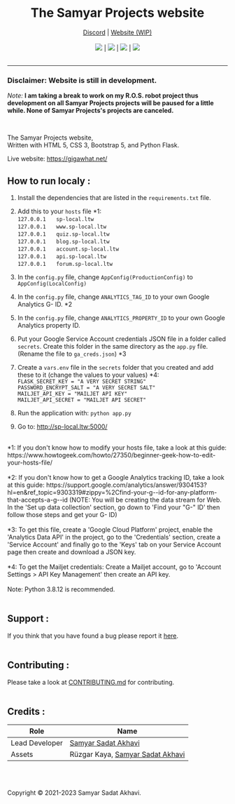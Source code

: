 <h1 align="center">The Samyar Projects website</h1>
<p align="center">
  	<a href="https://gigawhat.net/discord">Discord</a>
	  |
  	<a href="https://gigawhat.net">Website (WIP)</a>
  	<br>
	<br>
	<a href="https://github.com/Samyar-Projects/Website/actions/workflows/codeql-analysis.yml"><img src="https://github.com/Samyar-Projects/Website/actions/workflows/codeql-analysis.yml/badge.svg"></a>
	|
	<a href="https://github.com/Samyar-Projects/Website/blob/dev/LICENSE"><img src="https://img.shields.io/github/license/Samyar-Projects/Website?color=blue"></a>
	|
	<a href="https://github.com/Samyar-Projects/Website/issues"><img src="https://img.shields.io/github/issues/Samyar-Projects/Website"></a>
	|
	<a href="https://github.com/SamKirkland/FTP-Deploy-Action"><img src="https://img.shields.io/badge/Deployed With-FTP DEPLOY ACTION-%3CCOLOR%3E?style=flat&color=d00000"></a>
	<br><br>
</p>

----
### Disclaimer: Website is still in development.
*Note:* **I am taking a break to work on my R.O.S. robot project thus development on all Samyar Projects projects will be paused for a little while. None of Samyar Projects's projects are canceled.**

<br>

The Samyar Projects website,<br>
Written with HTML 5, CSS 3, Bootstrap 5, and Python Flask.

Live website: https://gigawhat.net/

## How to run localy :
1. Install the dependencies that are listed in the `requirements.txt` file.
2. Add this to your `hosts` file *1:<br>
	`127.0.0.1` &nbsp;&nbsp;&nbsp;&nbsp; `sp-local.ltw`<br>
	`127.0.0.1` &nbsp;&nbsp;&nbsp;&nbsp; `www.sp-local.ltw`<br>
	`127.0.0.1` &nbsp;&nbsp;&nbsp;&nbsp; `quiz.sp-local.ltw`<br>
	`127.0.0.1` &nbsp;&nbsp;&nbsp;&nbsp; `blog.sp-local.ltw`<br>
	`127.0.0.1` &nbsp;&nbsp;&nbsp;&nbsp; `account.sp-local.ltw`<br>
	`127.0.0.1` &nbsp;&nbsp;&nbsp;&nbsp; `api.sp-local.ltw`<br>
	`127.0.0.1` &nbsp;&nbsp;&nbsp;&nbsp; `forum.sp-local.ltw`
	
3. In the `config.py` file, change `AppConfig(ProductionConfig)` to `AppConfig(LocalConfig)`
4. In the `config.py` file, change `ANALYTICS_TAG_ID` to your own Google Analytics G- ID. *2
5. In the `config.py` file, change `ANALYTICS_PROPERTY_ID` to your own Google Analytics property ID.
6. Put your Google Service Account credentials JSON file in a folder called `secrets`. Create this folder in the same directory as the `app.py` file. (Rename the file to `ga_creds.json`) *3
7. Create a `vars.env` file in the `secrets` folder that you created and add these to it (change the values to your values) *4:<br>
	`FLASK_SECRET_KEY = "A VERY SECRET STRING"`<br>
	`PASSWORD_ENCRYPT_SALT = "A VERY SECRET SALT"`<br>
	`MAILJET_API_KEY = "MAILJET API KEY"`<br>
	`MAILJET_API_SECRET = "MAILJET API SECRET"`<br>

8. Run the application with: `python app.py`
9. Go to: http://sp-local.ltw:5000/


<br>
*1: If you don't know how to modify your hosts file, take a look at this guide: https://www.howtogeek.com/howto/27350/beginner-geek-how-to-edit-your-hosts-file/<br>
<br>
*2: If you don't know how to get a Google Analytics tracking ID, take a look at this guide: https://support.google.com/analytics/answer/9304153?hl=en&ref_topic=9303319#zippy=%2Cfind-your-g--id-for-any-platform-that-accepts-a-g--id (NOTE: You will be creating the data stream for Web. In the 'Set up data collection' section, go down to 'Find your "G-" ID' then follow those steps and get your G- ID)<br>
<br>
*3: To get this file, create a 'Google Cloud Platform' project, enable the 'Analytics Data API' in the project, go to the 'Credentials' section, create a 'Service Account' and finally go to the 'Keys' tab on your Service Account page then create and download a JSON key.<br>
<br>
*4: To get the Mailjet credentials: Create a Mailjet account, go to 'Account Settings > API Key Management' then create an API key.<br>
<br>
Note: Python 3.8.12 is recommended.<br>
<br>

## Support :
If you think that you have found a bug please report it <a href="https://github.com/Samyar-Projects/Website/issues">here</a>.
<br>
<br>

## Contributing :
Please take a look at <a href="https://github.com/Samyar-Projects/Website/blob/dev/CONTRIBUTING.md">CONTRIBUTING.md</a> for contributing.
<br>
<br>

## Credits :

| Role           | Name                                                                          |
| -------------- | ----------------------------------------------------------------------------- |
| Lead Developer | <a href="https://github.com/samyarsadat">Samyar Sadat Akhavi</a>              |
| Assets         | Rüzgar Kaya, <a href="https://github.com/samyarsadat">Samyar Sadat Akhavi</a> |

<br>
<br>

Copyright © 2021-2023 Samyar Sadat Akhavi.
